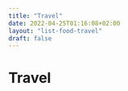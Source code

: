 ```yaml
---
title: "Travel"
date: 2022-04-25T01:16:08+02:00
layout: "list-food-travel"
draft: false
---
```


# Travel